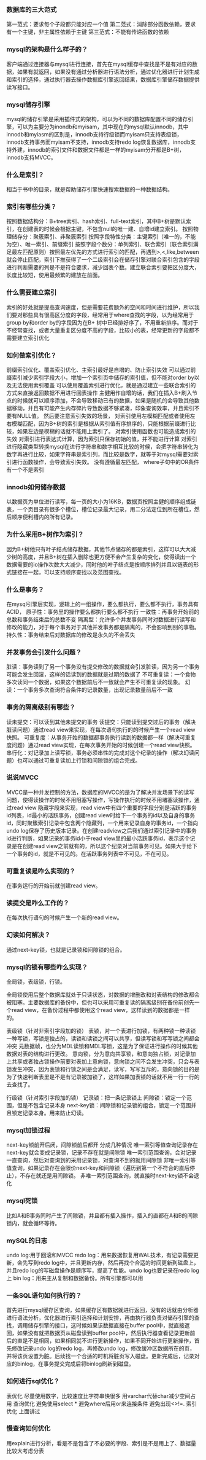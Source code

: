 ### 数据库的三大范式
第一范式：要求每个子段都只能对应一个值
第二范式：消除部分函数依赖，要求有一个主键，非主属性依赖于主键
第三范式：不能有传递函数的依赖
### mysql的架构是什么样子的？
客户端通过连接器与mysql进行连接，首先在mysql缓存中查找是不是有对应的数据，如果有就返回，如果没有通过分析器进行语法分析，通过优化器进行计划生成和索引的选择，通过执行器去操作数据库引擎返回结果，数据库引擎储存数据提供读写接口。
### mysql储存引擎
mysql的储存引擎是采用插件式的架构，可以为不同的数据库配置不同的储存引擎，可以为主要分为inondb和myisam，其中现在的mysql默认innodb，其中innodb和myiasm的区别是，innodb支持行级锁而myisam只支持表级锁，innodb支持事务而myisam不支持，innodb支持redo log恢复数据库，innodb支持外建，innodb的索引文件和数据文件都是一样的myisam分开都是B+树，innodb支持MVCC。
### 什么是索引？
相当于书中的目录，就是帮助储存引擎快速搜索数据的一种数据结构。
### 索引有哪些分类？
按照数据结构分：B+tree索引、hash索引、full-text索引，其中B+树是默认索引，在创建表的时候会根据主键，不包含null的唯一建、自增id建立索引。
按照物理储存分：聚簇索引、非聚簇索引
按照字段特性分类：主键索引（唯一的，不能为空）、唯一索引、前缀索引
按照字段个数分：单列索引、联合索引（联合索引满足最左匹配原则）按照最左优先的方式进行索引的匹配，再遇到>,<,like,between就会停止匹配，索引下推获得了一个二级索引会在储存引擎对联合索引包含的字段进行判断需要的列是不是符合要求，减少回表个数。建立联合索引要把区分度大，长度比较短，使用最频繁的建放在前面。
### 什么需要建立索引
索引的好处就是提高查询速度，但是需要花费额外的空间和时间进行维护，所以我们要对那些具有很高区分度的字段，经常用于where查找的字段，以为经常用于group by和order by的字段因为在B+
树中已经排好序了，不用重新排序。而对于不经常查找，或者大量重复区分度不高的字段，比较小的表，经常更新的字段都不需要建立索引优化
### 如何做索引优化？
前缀索引优化、覆盖索引优化、主索引最好是自增的、防止索引失效
可以通过前缀索引减少索引字段大小，增加一个索引页中储存的索引值，但不能对order by以及无法使用索引覆盖
可以使用覆盖索引进行优化，就是通过建立一些联合索引的方式来直接返回数据不用进行回表操作
主健用作自增的话，我们在插入B+刷入节点的时候就可以顺序添加，不会导致移动已有的数据，如果是随机的会导致其他数据移动，并且有可能产生内存碎片导致数据不够紧凑，印象查询效率，并且索引不要有NULL值。
然后要注意索引失效的场景，
对索引使用左模糊匹配或者使用左右模糊匹配，因为B+树的索引是根据从索引值有序排序的，只能根据前缀进行比较，如果左边是模糊的话就不能用上索引了。
对索引使用函数也可能造成索引的失效
对索引进行表达式计算，因为索引只保存初始的值，并不能进行计算
对索引进行隐藏类型转换mysql在进行字符串和数字相互比较的时候，会把字符串转化为数字再进行比较，如果字符串是索引列，而比较是数字，就等于对mysql需要对索引进行函数操作，会导致索引失效。
没有遵循最左匹配，
where子句中的OR条件有一个不是索引
### innodb如何储存数据
以数据页为单位进行读写，每一页的大小为16KB，数据页按照主健的顺序组成链表，一个页目录有很多个槽位，槽位记录最大记录，用二分法定位到所在槽位，然后顺序便利槽内的所有记录。
### 为什么采用B+树作为索引？
因为B+树他只有叶子结点储存数据，其他节点储存的都是索引，这样可以大大减少树的高度，并且B+树在插入删除也更方便不会产生复杂的变化，使得读出一个数据需要的io操作次数大大减少，同时他的叶子结点是按顺序排列并且以链表的形式链接在一起，可以支持顺序查找以及范围查找。
### 什么是事务？
在mysql引擎层实现，逻辑上的一组操作，要么都执行，要么都不执行，事务具有ACID，
原子性：事务里的操作要么都执行要么都不执行
一致性：再事务开始前的总数和事务结束后的总数不变
隔离型：允许多个并发事务同时对数据进行读写和修改的能力，对于每个事务对于其他并发事务都是隔离的，不会影响到别的事物。
持久性：事务结束后对数据库的修改是永久的不会丢失
### 并发事务会引发什么问题？
脏读：事务读到了另一个事务没有提交修改的数据就会引发脏读，因为另一个事务可能会发生回滚，这样的话读到的数据就是过期的数据了
不可重复读：一个食物多次读同一个数据，如果这个数据前后不一致就会产生不可重复读的现象。
幻读：一个事务多次查询符合条件的记录数量，出现记录数量前后不一致
### 事务的隔离级别有哪些？
读未提交：可以读到其他未提交的事务
读提交：只能读到提交过后的事务（解决脏读问题）通过read view来实现，在每次语句执行的的时候产生一个read view快照。
可重复度：从事务开始的数据都事务执行读到的数据都一样（解决可重复度问题）通过read view实现，在每次事务开始的时候创建一个read view快照。
串行化：对记录加上读写锁，事务必须串性的完成对这个纪录的操作（解决幻读问题）也可以通过可重复读加上行锁和间隙锁的组合完成。
### 说说MVCC
MVCC是一种并发控制的方法，数据库的MVCC的是为了解决并发场景下的读写问题，使得读操作的时候不用阻塞写操作，写操作执行的时候不用堵塞读操作，通过read view 隐藏字段来实现，read view中有四个重要的字段分别是活跃的事务id列表，id最小的活跃事务，创建read view时给下一个事务的id以及自身的事务id，同时聚簇索引记录中包含两个隐藏列，一个用来记录自身的事务id，一个指向undo log保存了历史版本记录。在创建readview之后我们通过索引记录中的事务id进行判断，如果记录的事务id小于read view里的最小活跃事务id，表示这个记录是在创建read view之前就有的，所以这个纪录对当前事务可见。如果大于给下一个事务的id，就是不可见的。在活跃事务列表中不可见，不在可见。

### 可重复读是咋么实现的？
在事务运行的开始前就创建read view。
### 读提交是咋么工作的？
在每次执行语句的时候产生一个新的read view。
### 幻读如何解决？
通过next-key锁，也就是记录锁和间隙锁的组合。

### mysql的锁有哪些咋么实现？
全局锁，表级锁，行锁。

全局锁使用后整个数据库就处于只读状态，对数据的增删改和对表结构的修改都会被阻塞。主要数据库的备份中，但也可以采用可重复读的隔离级别在备份前创先一个read view，在备份过程中都使用这个read view，这样读到的数据都是一样的。

表级锁（针对非索引字段加的锁）
表锁，对一个表进行加锁，有两种锁一种读锁一种写锁，写锁是独占的，读锁和读锁之间可以共享，但读写锁和写写锁之间都会冲突
元数据帧，也分为MDL读锁和MDL写锁，这是为了保证进行操作的时候其他数据对表的结构进行更改。
意向锁，分为意向共享锁，和意向独占锁，对记录加上共享或者独占锁操作前要对表加上意向锁，意向锁之间不会发生冲突，只会与表锁发生冲突，因为表锁和行锁之间是会满足，读写，写写互斥的，意向锁的目的是为了快速判断表里是不是有记录被加锁了，这样如果加表锁的话就不用一行一行的去查找了。

行级锁（针对索引字段加的锁）
记录锁：把一条记录锁上
间隙锁：锁定一个范围，但是不包含记录本身
next-key锁：间隙锁和记录锁的组合，锁定一个范围并且锁定记录本身。用来防止幻读。

### mysql加锁过程
next-key锁前开后闭，间隙锁前后都开
分成几种情况
唯一索引等值查询记录存在next-key就会变成记录锁，记录不存在就是间隙锁
唯一索引范围查询，会对记录一直查询，然后对查询到的采用记录锁，对查询不到的就用间隙锁
非唯一索引等值查询，如果记录存在会限价next-key和间隙锁（遍历到第一个不符合的直后停止），不存在就还是用间隙锁。
非唯一索引范围查询，就直接时next-key锁不会退化

### mysql死锁
比如A和B事务同时产生了间隙锁，并且都有插入操作，插入的直都在A和B的间隙锁内，就会循环等待。

### mySQL的日志
undo log:用于回滚和MVCC
redo log：用来数据恢复用WAL技术，有记录需要更新，会先写到redo log中，并且更新内存，然后再找个合适的时间更新到磁盘上，并且redo log的写磁盘操作是顺序写，提高了性能。undo log也要记录在redo log上
bin  log：用来主从复制和数据备份。所有引擎都可以用

### 一条SQL语句如何执行的？
首先进行mysql缓存区查询，如果缓存区有数据就进行返回，没有的话就由分析器进行语法分析，优化器进行索引选择和计划安排，再由执行器负责对储存引擎的查找，调用储存引擎的接口，这时候如果该数据直接在buffer pool中，就直接返回，如果没有就把数据页从磁盘读到buffer pool中，然后执行器查看记录更新前后的直是不是相同，如果相同就不进行更新操作，如果不同开始进行更新操作，首先修改记录undo log的redo log，再修改undo log，修改缓冲区数据所在的页，并将该页设置为脏。后续找一个合适的时机将脏页写入磁盘。更新完成后，记录对应的binlog，在事务提交完成后将binlog刷新到磁盘。

### 如何进行sql优化？
表优化
尽量使用数字，比较速度比字符串快很多
用varchar代替char减少空间占用
查询优化
避免使用select *
避免where后用or来连接条件
避免出现<>!=.
索引优化
上面讲过

### 慢查询如何优化
用explain进行分析，看是不是包含了不必要的字段、索引是不是用上了、数据量比较大考虑分表

